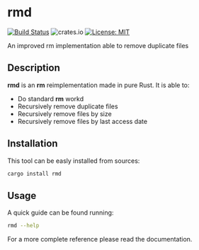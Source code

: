 # rmd

[![Build Status](https://travis-ci.com/FilippoRanza/rmd.svg?branch=master)](https://travis-ci.com/FilippoRanza/rmd) ![crates.io](https://img.shields.io/crates/v/rmd.svg) [![License: MIT](https://img.shields.io/badge/License-MIT-blue.svg)](https://opensource.org/licenses/MIT)

An improved rm implementation able to remove duplicate files

## Description 
**rmd** is an **rm** reimplementation made in pure Rust. It
is able to:
- Do standard **rm** workd
- Recursively remove duplicate files 
- Recursively remove files by size 
- Recursively remove files by last access date


## Installation

This tool can be easly installed from sources:
```bash
cargo install rmd
```


## Usage 

A quick guide can be found running: 
```bash
rmd --help
```

For a more complete reference please read the documentation.
